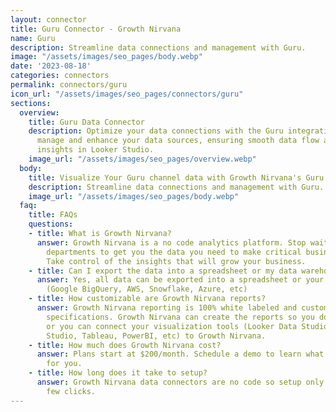 ```yaml
---
layout: connector
title: Guru Connector - Growth Nirvana
name: Guru
description: Streamline data connections and management with Guru.
image: "/assets/images/seo_pages/body.webp"
date: '2023-08-18'
categories: connectors
permalink: connectors/guru
icon_url: "/assets/images/seo_pages/connectors/guru"
sections:
  overview:
    title: Guru Data Connector
    description: Optimize your data connections with the Guru integration. Seamlessly
      manage and enhance your data sources, ensuring smooth data flow and accurate
      insights in Looker Studio.
    image_url: "/assets/images/seo_pages/overview.webp"
  body:
    title: Visualize Your Guru channel data with Growth Nirvana's Guru Connector
    description: Streamline data connections and management with Guru.
    image_url: "/assets/images/seo_pages/body.webp"
  faq:
    title: FAQs
    questions:
    - title: What is Growth Nirvana?
      answer: Growth Nirvana is a no code analytics platform. Stop waiting for other
        departments to get you the data you need to make critical business decisions.
        Take control of the insights that will grow your business.
    - title: Can I export the data into a spreadsheet or my data warehouse?
      answer: Yes, all data can be exported into a spreadsheet or your data warehouse
        (Google BigQuery, AWS, Snowflake, Azure, etc)
    - title: How customizable are Growth Nirvana reports?
      answer: Growth Nirvana reporting is 100% white labeled and customized to your
        specifications. Growth Nirvana can create the reports so you don’t have to
        or you can connect your visualization tools (Looker Data Studio/Google Data
        Studio, Tableau, PowerBI, etc) to Growth Nirvana.
    - title: How much does Growth Nirvana cost?
      answer: Plans start at $200/month. Schedule a demo to learn what plan is best
        for you.
    - title: How long does it take to setup?
      answer: Growth Nirvana data connectors are no code so setup only requires a
        few clicks.
---
```

